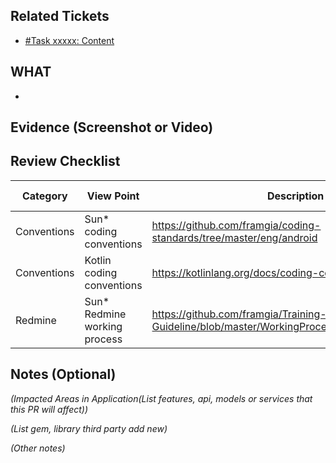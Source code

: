 ## Related Tickets
- [#Task xxxxx: Content](https://edu-redmine.sun-asterisk.vn/issues/xxxx)
## WHAT
-
## Evidence (Screenshot or Video)

## Review Checklist

Category | View Point | Description | Self review | Reviewer2 (name)
--- | --- | --- | --- | ---
Conventions | Sun* coding conventions | https://github.com/framgia/coding-standards/tree/master/eng/android |<li>- [ ] yes</li>|<li>- [ ] yes</li>
Conventions | Kotlin coding conventions | https://kotlinlang.org/docs/coding-conventions.html |<li>- [ ] yes</li>|<li>- [ ] yes</li>
Redmine | Sun* Redmine working process  | https://github.com/framgia/Training-Guideline/blob/master/WorkingProcess/redmine/redmine.md |<li>- [ ] yes</li>|<li>- [ ] yes</li>

## Notes (Optional)
*(Impacted Areas in Application(List features, api, models or services that this PR will affect))*

*(List gem, library third party add new)*

*(Other notes)*
